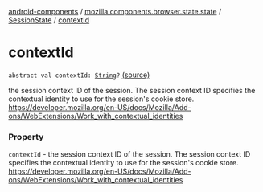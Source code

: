[android-components](../../index.md) / [mozilla.components.browser.state.state](../index.md) / [SessionState](index.md) / [contextId](./context-id.md)

# contextId

`abstract val contextId: `[`String`](https://kotlinlang.org/api/latest/jvm/stdlib/kotlin/-string/index.html)`?` [(source)](https://github.com/mozilla-mobile/android-components/blob/master/components/browser/state/src/main/java/mozilla/components/browser/state/state/SessionState.kt#L32)

the session context ID of the session. The session context ID specifies the
contextual identity to use for the session's cookie store.
https://developer.mozilla.org/en-US/docs/Mozilla/Add-ons/WebExtensions/Work_with_contextual_identities

### Property

`contextId` - the session context ID of the session. The session context ID specifies the
contextual identity to use for the session's cookie store.
https://developer.mozilla.org/en-US/docs/Mozilla/Add-ons/WebExtensions/Work_with_contextual_identities